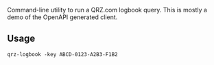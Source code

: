 Command-line utility to run a QRZ.com logbook query. This is mostly a demo of 
the OpenAPI generated client.

## Usage

```shell
qrz-logbook -key ABCD-0123-A2B3-F1B2
```
